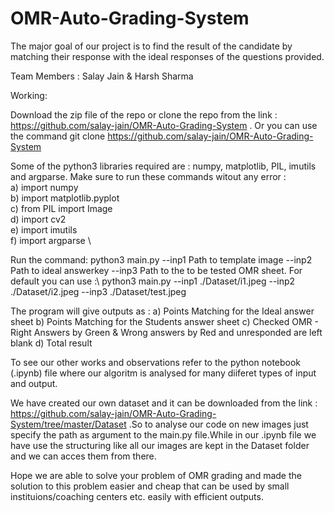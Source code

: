 # OMR-Auto-Grading-System

The major goal of our project is to find the result of the candidate by matching their response with the ideal responses of the questions provided.

Team Members : 
Salay Jain &
Harsh Sharma

Working:

Download the zip file of the repo or clone the repo from the link : https://github.com/salay-jain/OMR-Auto-Grading-System . Or you can use the command git clone https://github.com/salay-jain/OMR-Auto-Grading-System

Some of the python3 libraries required are : numpy, matplotlib, PIL, imutils and argparse. Make sure to run these commands witout any error : \
	a) import numpy \
	b) import matplotlib.pyplot \
	c) from PIL import Image \
	d) import cv2 \
	e) import imutils \
	f) import argparse \

Run the command: python3 main.py --inp1 Path to template image --inp2 Path to ideal answerkey --inp3 Path to the to be tested OMR sheet. For default you can use :\ python3 main.py --inp1 ./Dataset/i1.jpeg --inp2 ./Dataset/i2.jpeg --inp3 ./Dataset/test.jpeg 

The program will give outputs as : 
	a) Points Matching for the Ideal answer sheet
	b) Points Matching for the Students answer sheet
	c) Checked OMR - Right Answers by Green & Wrong answers by Red and unresponded are left blank
	d) Total result

To see our other works and observations refer to the python notebook (.ipynb) file where our algoritm is analysed for many diiferet types of input and output.

We have created our own dataset and it can be downloaded from the link : https://github.com/salay-jain/OMR-Auto-Grading-System/tree/master/Dataset .So to analyse our code on new images just specify the path as argument to the main.py file.While in our .ipynb file we have use the structuring like all our images are kept in the Dataset folder and we can acces them from there.

Hope we are able to solve your problem of OMR grading and made the solution to this problem easier and cheap that can be used by small instituions/coaching centers etc. easily with efficient outputs.

